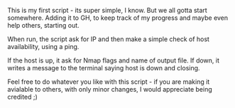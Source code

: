 This is my first script - its super simple, I know. But we all gotta start somewhere. Adding it to GH, to keep track of my progress and maybe even help others, starting out.

When run, the script ask for IP and then make a simple check of host availability, using a ping. 

If the host is up, it ask for Nmap flags and name of output file. If down, it writes a message to the terminal saying host is down and closing.

Feel free to do whatever you like with this script - if you are making it avialable to others, with only minor changes, I would appreciate being credited ;) 
